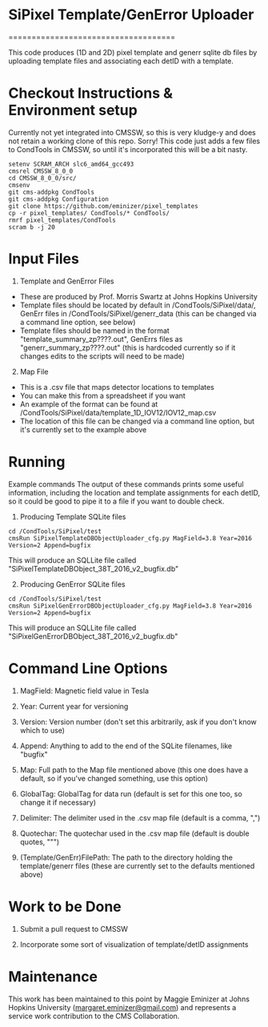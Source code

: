 # SiPixel Template/GenError Uploader
====================================

This code produces (1D and 2D) pixel template and generr sqlite db files by uploading template files and associating each detID with a template.

Checkout Instructions & Environment setup
=========================================

Currently not yet integrated into CMSSW, so this is very kludge-y and does not retain a working clone of this repo. Sorry!
This code just adds a few files to CondTools in CMSSW, so until it's incorporated this will be a bit nasty. 

```Shell
setenv SCRAM_ARCH slc6_amd64_gcc493
cmsrel CMSSW_8_0_0
cd CMSSW_8_0_0/src/
cmsenv
git cms-addpkg CondTools
git cms-addpkg Configuration
git clone https://github.com/eminizer/pixel_templates
cp -r pixel_templates/ CondTools/* CondTools/
rmrf pixel_templates/CondTools 
scram b -j 20
```

Input Files
===========

1) Template and GenError Files
* These are produced by Prof. Morris Swartz at Johns Hopkins University
* Template files should be located by default in /CondTools/SiPixel/data/, GenErr files in /CondTools/SiPixel/generr_data (this can be changed via a command line option, see below)
* Template files should be named in the format "template_summary_zp????.out", GenErrs files as "generr_summary_zp????.out" (this is hardcoded currently so if it changes edits to the scripts will need to be made)

2) Map File
* This is a .csv file that maps detector locations to templates
* You can make this from a spreadsheet if you want
* An example of the format can be found at /CondTools/SiPixel/data/template_1D_IOV12/IOV12_map.csv
* The location of this file can be changed via a command line option, but it's currently set to the example above

Running
=======

Example commands
The output of these commands prints some useful information, including the location and template assignments for each detID, so it could be good to pipe it to a file if you want to double check.

1) Producing Template SQLite files
```Shell
cd /CondTools/SiPixel/test
cmsRun SiPixelTemplateDBObjectUploader_cfg.py MagField=3.8 Year=2016 Version=2 Append=bugfix
```
This will produce an SQLLite file called "SiPixelTemplateDBObject_38T_2016_v2_bugfix.db"

2) Producing GenError SQLite files
```Shell
cd /CondTools/SiPixel/test
cmsRun SiPixelGenErrorDBObjectUploader_cfg.py MagField=3.8 Year=2016 Version=2 Append=bugfix
```
This will produce an SQLLite file called "SiPixelGenErrorDBObject_38T_2016_v2_bugfix.db"

Command Line Options
====================

1) MagField: Magnetic field value in Tesla

2) Year: Current year for versioning

3) Version: Version number (don't set this arbitrarily, ask if you don't know which to use)

4) Append: Anything to add to the end of the SQLite filenames, like "bugfix"

5) Map: Full path to the Map file mentioned above (this one does have a default, so if you've changed something, use this option)

6) GlobalTag: GlobalTag for data run (default is set for this one too, so change it if necessary)

7) Delimiter: The delimiter used in the .csv map file (default is a comma, ",")

8) Quotechar: The quotechar used in the .csv map file (default is double quotes, """)

9) (Template/GenErr)FilePath: The path to the directory holding the template/generr files (these are currently set to the defaults mentioned above)

Work to be Done
===============

1) Submit a pull request to CMSSW

2) Incorporate some sort of visualization of template/detID assignments

Maintenance
===========

This work has been maintained to this point by Maggie Eminizer at Johns Hopkins University (margaret.eminizer@gmail.com) and represents a service work contribution to the CMS Collaboration.